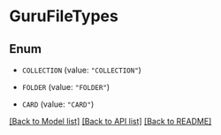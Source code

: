# GuruFileTypes

## Enum


* `COLLECTION` (value: `"COLLECTION"`)

* `FOLDER` (value: `"FOLDER"`)

* `CARD` (value: `"CARD"`)


[[Back to Model list]](../README.md#documentation-for-models) [[Back to API list]](../README.md#documentation-for-api-endpoints) [[Back to README]](../README.md)


